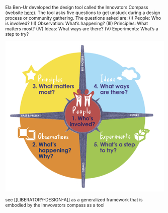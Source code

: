 Ela Ben-Ur developed the design tool called the Innovators Compass (website [here](https://innovatorscompass.org/about)). The tool asks five questions to get unstuck during a design process or community gathering. The questions asked are: 
(I) People: Who is involved?
(II) Observation: What’s happening?
(III) Principles: What matters most?
(IV) Ideas: What ways are there?
(V) Experiments: What’s a step to try?

![](media/cleanshot_2024-04-12-at-14-13-25@2x.png)

see [[LIBERATORY-DESIGN-A]] as a generalized framework that is embodied by the innvovators compass as a tool

